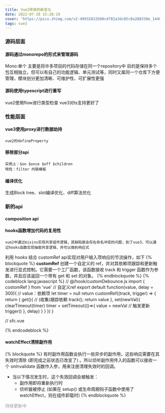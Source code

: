 ```yaml
---
title: Vue3带来的新变化
date: 2022-07-20 15:28:19
cover: 'https://picx.zhimg.com/v2-d9932822b90cd782a3dc85c8a288330e_1440w.jpg?source=172ae18b'
tags: vue3
---
```

### 源码层面
#### 源码通过monorepo的形式来管理源码
Mono:单个
主要是将许多项目的代码存储在同一个repository中
目的是保持多个包互相独立，但可以有自己的功能逻辑、单元测试等，同时又属同一个仓库下方便管理，模块划分更加清晰、可维护性、可扩展性更强

#### 源码使用typescript进行重写
vue2使用flow进行类型检查
vue3对ts支持更好了

### 性能层面
#### vue3使用proxy进行数据劫持
    vue2的defineProperty
#### 移除部分api
    实例上：$on $once $off $children
    特性：filter 内联模板
#### 编译优化
生成Block tree、slot编译优化、diff算法优化

### 新的api
#### composition api
#### hooks函数增加代码的复用性
    vue2中通过mixins实现共享组件逻辑，其缺陷是会存在命名冲突的问题，到了vue3，可以通过hooks函数实现抽取共享逻辑，并可以做到响应式
利用 hooks 结合 customRef api实现对用户输入项响应的节流操作，如下
{% blockquote %}
<b>customRef</b>
创建一个自定义的 ref，并对其依赖项跟踪和更新触发进行显式控制。它需要一个工厂函数，该函数接收 track 和 trigger 函数作为参数，并且应该返回一个带有 get 和 set 的对象。
{% endblockquote %}
{% codeblock lang:javascript %}
//  @/hook/customDebounce.js
import { costomRef } from 'vue'
// 自定义ref
export default function(value, delay = 300){ // value：依赖项
    let timer = null
    return customRef((track, trigger) => {
        return {
            get(){
                // (收集)跟踪依赖
                track();
                return value
            },
            set(newVal){
                clearTimeout(timer)
                timer = setTimeout(()=>{
                    value = newVal
                    // 触发更新
                    trigger()
                }, delay)
            }
        }
    })
}

// sfc.vue
<template>
    <input v-model="msg">
    <p v-text="msg"></p>
</template>
<script setup>
    import customDebounce from '@/hook/customDebounce'
    export default {
        // 使用customDebounce hook显示控制msg的依赖追踪和更新触发
        const msg = customDebounce("hello world")
    }
</script>
{% endcodeblock %}
#### watchEffect清除副作用
{% blockquote %}
有时副作用函数会执行一些异步的副作用，这些响应需要在其失效时清除 (即完成之前状态已改变了) 。所以侦听副作用传入的函数可以接收一个 onInvalidate 函数作入参，用来注册清理失效时的回调。
- 当以下情况发生时，这个失效回调会被触发：
    - 副作用即将重新执行时
    - 侦听器被停止 (如果在 setup() 或生命周期钩子函数中使用了 watchEffect，则在组件卸载时)
{% endblockquote %}

<p style="color: #999;font-size:14px;">持续更新中</p>
